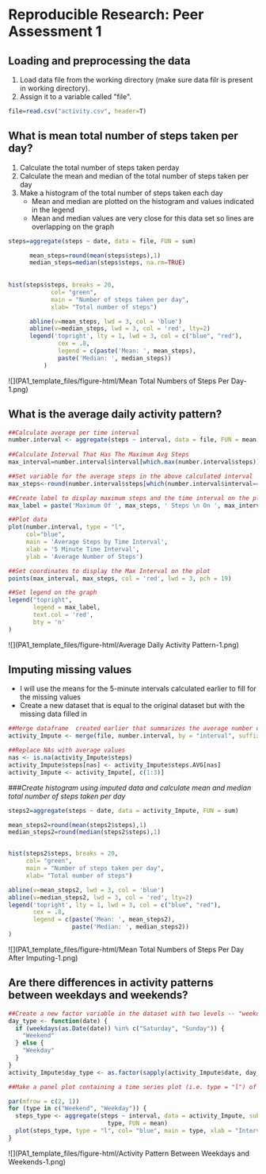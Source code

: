 # Reproducible Research: Peer Assessment 1


## **Loading and preprocessing the data**


1. Load data file from the working directory (make sure data filr is present in working directory).
2. Assign it to a variable called "file".


```r
file=read.csv("activity.csv", header=T)
```


## **What is mean total number of steps taken per day?**


1. Calculate the total number of steps taken perday
2. Calculate the mean and median of the total number of steps taken per day
3. Make a histogram of the total number of steps taken each day
    * Mean and median are plotted on the histogram and values indicated in the legend
    * Mean and median values are very close for this data set so lines are overlapping on the graph


```r
steps=aggregate(steps ~ date, data = file, FUN = sum)

      mean_steps=round(mean(steps$steps),1)
      median_steps=median(steps$steps, na.rm=TRUE)
      
      
hist(steps$steps, breaks = 20, 
            col= "green", 
            main = "Number of steps taken per day", 
            xlab= "Total number of steps")

      abline(v=mean_steps, lwd = 3, col = 'blue')
      abline(v=median_steps, lwd = 3, col = 'red', lty=2)
      legend('topright', lty = 1, lwd = 3, col = c("blue", "red"),
              cex = .8, 
              legend = c(paste('Mean: ', mean_steps),
              paste('Median: ', median_steps))
          )
```

![](PA1_template_files/figure-html/Mean Total Numbers of Steps Per Day-1.png) 



## **What is the average daily activity pattern?**


```r
##Calculate average per time interval      
number.interval <- aggregate(steps ~ interval, data = file, FUN = mean)
      
##Calculate Interval That Has The Maximum Avg Steps       
max_interval=number.interval$interval[which.max(number.interval$steps)]

##Set variable for the average steps in the above calculated interval
max_steps<-round(number.interval$steps[which(number.interval$interval==max_interval)],1)

##Create label to display maximum steps and the time interval on the plot
max_label = paste('Maximum Of ', max_steps, ' Steps \n On ', max_interval, 'th Time Interval', sep = '')

##Plot data
plot(number.interval, type = "l",
     col="blue",
     main = 'Average Steps by Time Interval',
     xlab = '5 Minute Time Interval',
     ylab = 'Average Number of Steps')

##Set coordinates to display the Max Interval on the plot
points(max_interval, max_steps, col = 'red', lwd = 3, pch = 19)

##Set legend on the graph
legend("topright",
       legend = max_label,
       text.col = 'red',
       bty = 'n'
)
```

![](PA1_template_files/figure-html/Average Daily Activity Pattern-1.png) 


## **Imputing missing values**
* I will use the means for the 5-minute intervals calculated earlier to fill for the missing values
* Create a new dataset that is equal to the original dataset but with the missing data filled in


```r
##Merge dataframe  created earlier that summarizes the average number of steps per interval to the original dataset
activity_Impute <- merge(file, number.interval, by = "interval", suffixes = c("", ".AVG"))

##Replace NAs with average values
nas <- is.na(activity_Impute$steps)
activity_Impute$steps[nas] <- activity_Impute$steps.AVG[nas]
activity_Impute <- activity_Impute[, c(1:3)]
```

###*Create histogram using imputed data and calculate mean and median total number of steps taken per day*


```r
steps2=aggregate(steps ~ date, data = activity_Impute, FUN = sum)

mean_steps2=round(mean(steps2$steps),1)
median_steps2=round(median(steps2$steps),1)


hist(steps2$steps, breaks = 20, 
     col= "green", 
     main = "Number of steps taken per day", 
     xlab= "Total number of steps")

abline(v=mean_steps2, lwd = 3, col = 'blue')
abline(v=median_steps2, lwd = 3, col = 'red', lty=2)
legend('topright', lty = 1, lwd = 3, col = c("blue", "red"),
       cex = .8, 
       legend = c(paste('Mean: ', mean_steps2),
                  paste('Median: ', median_steps2))
)
```

![](PA1_template_files/figure-html/Mean Total Numbers of Steps Per Day After Imputing-1.png) 

## **Are there differences in activity patterns between weekdays and weekends?**



```r
##Create a new factor variable in the dataset with two levels -- "weekday" and "weekend" indicating whether a given date is a weekday or weekend day.
day_type <- function(date) {
  if (weekdays(as.Date(date)) %in% c("Saturday", "Sunday")) {
    "Weekend"
  } else {
    "Weekday"
  }
}
activity_Impute$day_type <- as.factor(sapply(activity_Impute$date, day_type))

##Make a panel plot containing a time series plot (i.e. type = "l") of the 5-minute interval (x-axis) and the average number of steps taken, averaged across all weekday days or weekend days (y-axis).

par(mfrow = c(2, 1))
for (type in c("Weekend", "Weekday")) {
  steps_type <- aggregate(steps ~ interval, data = activity_Impute, subset = activity_Impute$day_type == 
                            type, FUN = mean)
  plot(steps_type, type = "l", col= "blue", main = type, xlab = "Interval", ylab = "Number of Steps")
}
```

![](PA1_template_files/figure-html/Activity Pattern Between Weekdays and Weekends-1.png) 

